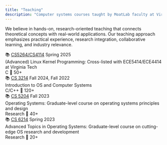```yaml
---
title: "Teaching"
description: "Computer systems courses taught by MoatLab faculty at Virginia Tech"
---
```


We believe in hands-on, research-oriented teaching that connects theoretical concepts with real-world applications. Our teaching approach emphasizes practical experience, research integration, collaborative learning, and industry relevance.

<div class="github-repos">
  <div class="repo-card">
    <div class="repo-header">
      <div class="repo-title">
        <span class="repo-icon">📚</span>
        <a href="#" class="repo-name">CS5264/CS4114</a>
        <span class="repo-visibility">Spring 2025</span>
      </div>
    </div>
    <div class="repo-description">
      (Advanced) Linux Kernel Programming: Cross-listed with ECE5414/ECE4414 at Virginia Tech
    </div>
    <div class="repo-meta">
      <span class="repo-language">
        <span class="language-dot" data-language="C"></span>
        C
      </span>
      <span class="repo-stats">
        <span class="repo-students">👥 50+</span>
      </span>
    </div>
  </div>

  <div class="repo-card">
    <div class="repo-header">
      <div class="repo-title">
        <span class="repo-icon">📚</span>
        <a href="#" class="repo-name">CS 3214</a>
        <span class="repo-visibility">Fall 2024, Fall 2022</span>
      </div>
    </div>
    <div class="repo-description">
      Introduction to OS and Computer Systems
    </div>
    <div class="repo-meta">
      <span class="repo-language">
        <span class="language-dot" data-language="C/C++"></span>
        C/C++
      </span>
      <span class="repo-stats">
        <span class="repo-students">👥 120+</span>
      </span>
    </div>
  </div>

  <div class="repo-card">
    <div class="repo-header">
      <div class="repo-title">
        <span class="repo-icon">📚</span>
        <a href="#" class="repo-name">CS 5204</a>
        <span class="repo-visibility">Fall 2023</span>
      </div>
    </div>
    <div class="repo-description">
      Operating Systems: Graduate-level course on operating systems principles and design
    </div>
    <div class="repo-meta">
      <span class="repo-language">
        <span class="language-dot" data-language="Research"></span>
        Research
      </span>
      <span class="repo-stats">
        <span class="repo-students">👥 40+</span>
      </span>
    </div>
  </div>

  <div class="repo-card">
    <div class="repo-header">
      <div class="repo-title">
        <span class="repo-icon">📚</span>
        <a href="#" class="repo-name">CS 6214</a>
        <span class="repo-visibility">Spring 2023</span>
      </div>
    </div>
    <div class="repo-description">
      Advanced Topics in Operating Systems: Graduate-level course on cutting-edge OS research and development
    </div>
    <div class="repo-meta">
      <span class="repo-language">
        <span class="language-dot" data-language="Research"></span>
        Research
      </span>
      <span class="repo-stats">
        <span class="repo-students">👥 20+</span>
      </span>
    </div>
  </div>
</div>
